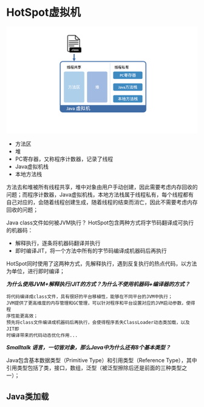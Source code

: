 # HotSpot虚拟机

![title](https://raw.githubusercontent.com/xinjiuyijiu/NoteImages/master/gitnote/2020/07/21/jvm_memory-1595301442533.png)

- 方法区
- 堆
- PC寄存器，又称程序计数器，记录了线程
- Java虚拟机栈
- 本地方法栈

方法去和堆被所有线程共享，堆中对象由用户手动创建，因此需要考虑内存回收的问题；而程序计数器，Java虚拟机栈，本地方法栈属于线程私有，每个线程都有自己对应的，会随着线程创建生成，随着线程的结束而消亡，因此不需要考虑内存回收的问题；


Java class文件如何被JVM执行？
HotSpot包含两种方式将字节码翻译成可执行的机器码：
- 解释执行，逐条将机器码翻译并执行
- 即时编译JIT，将一个方法中所有的字节码编译成机器码后再执行

HotSpot同时使用了这两种方式，先解释执行，遇到反复执行的热点代码，以方法为单位，进行即时编译；

***为什么使用JVM+解释执行/JIT的方式？为什么不使用机器码+编译器的方式？***

    将代码编译成class文件，具有很好的平台移植性，能够在不同平台的JVM中执行；
    JVM提供了更高维度的内存管理和GC管理，可以针对程序和平台设置对应的JVM启动参数，使得程
    序性能更高效；
    预先将class文件编译成机器码后再执行，会使得程序丢失ClassLoader动态类加载，以及JIT即
    时编译带来的代码动态优化作用...

***Smalltalk 语言，一切皆对象，那么Java中为什么还有8个基本类型？***

Java包含基本数据类型（Primitive Type）和引用类型（Reference Type），其中引用类型包括了类，接口，数组，泛型（被泛型擦除后还是前面的三种类型之一）；

## Java类加载

